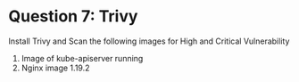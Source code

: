 # Question 7: Trivy

Install Trivy and Scan the following images for High and Critical Vulnerability

1. Image of kube-apiserver running
2. Nginx image 1.19.2